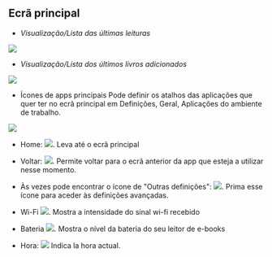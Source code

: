 ## Ecrã principal

- *Visualização/Lista das últimas leituras*

![](http://static.energysistem.com/images/manuals/42677/56ebd56037e20.jpg)

- *Visualização/Lista dos últimos livros adicionados*

![](http://static.energysistem.com/images/manuals/42535/596375f51c360.jpg)

- Ícones de apps principais Pode definir os atalhos das aplicações que quer ter no ecrã principal em Definições, Geral, Aplicações do ambiente de trabalho.

![](http://static.energysistem.com/images/manuals/42535/569cd034301b6.jpg)

- Home: ![](http://static.energysistem.com/images/manuals/42535/569cd041a4f72.jpg). Leva até o ecrã principal

- Voltar: ![](http://static.energysistem.com/images/manuals/42535/569cd03b1ef8f.jpg). Permite voltar para o ecrã anterior da app que esteja a utilizar nesse momento.

- Às vezes pode encontrar o ícone de "Outras definições":  ![](http://static.energysistem.com/images/manuals/42535/59638e1a4f148.jpg). Prima esse ícone para aceder às definições avançadas.

- Wi-Fi ![](http://static.energysistem.com/images/manuals/42535/569cd05f2844c.jpg). Mostra a intensidade do sinal wi-fi recebido

- Bateria ![](http://static.energysistem.com/images/manuals/42091/549940f9ab6fb.jpg). Mostra o nível da bateria do seu leitor de e-books

- Hora: ![](http://static.energysistem.com/images/manuals/42091/54994195c2d3e.jpg) Indica la hora actual.
